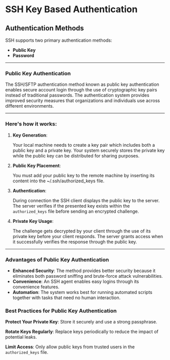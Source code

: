 # SSH Key Based Authentication

## Authentication Methods

SSH supports two primary authentication methods:

- **Public Key**
- **Password**

---

### **Public Key Authentication**

The SSH/SFTP authentication method known as public key authentication enables secure account login through the use of cryptographic key pairs instead of traditional passwords. The authentication system provides improved security measures that organizations and individuals use across different environments.

---

### **Here's how it works:**

1. **Key Generation**:
    
    Your local machine needs to create a key pair which includes both a public key and a private key. Your system securely stores the private key while the public key can be distributed for sharing purposes.
    
2. **Public Key Placement**:
    
    You must add your public key to the remote machine by inserting its content into the ~/.ssh/authorized_keys file.
    
3. **Authentication**:
    
    During connection the SSH client displays the public key to the server. The server verifies if the presented key exists within the `authorized_keys` file before sending an encrypted challenge. 
    
4. **Private Key Usage**:
    
    The challenge gets decrypted by your client through the use of its private key before your client responds. The server grants access when it successfully verifies the response through the public key.
    

---

### **Advantages of Public Key Authentication**

- **Enhanced Security**: The method provides better security because it eliminates both password sniffing and brute-force attack vulnerabilities.
- **Convenience**: An SSH agent enables easy logins through its convenience features.
- **Automation**: The system works best for running automated scripts together with tasks that need no human interaction.

### **Best Practices for Public Key Authentication**

**Protect Your Private Key**: Store it securely and use a strong passphrase.

**Rotate Keys Regularly**: Replace keys periodically to reduce the impact of potential leaks.

**Limit Access**: Only allow public keys from trusted users in the `authorized_keys` file.
